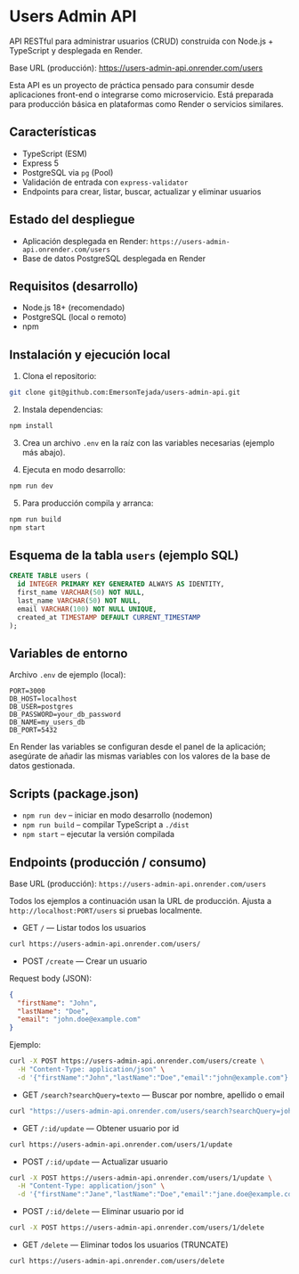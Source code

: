 # Users Admin API

API RESTful para administrar usuarios (CRUD) construida con Node.js + TypeScript y desplegada en Render.

Base URL (producción): https://users-admin-api.onrender.com/users

Esta API es un proyecto de práctica pensado para consumir desde aplicaciones front-end o integrarse como microservicio. Está preparada para producción básica en plataformas como Render o servicios similares.

## Características

- TypeScript (ESM)
- Express 5
- PostgreSQL via `pg` (Pool)
- Validación de entrada con `express-validator`
- Endpoints para crear, listar, buscar, actualizar y eliminar usuarios

## Estado del despliegue

- Aplicación desplegada en Render: `https://users-admin-api.onrender.com/users`
- Base de datos PostgreSQL desplegada en Render

## Requisitos (desarrollo)

- Node.js 18+ (recomendado)
- PostgreSQL (local o remoto)
- npm

## Instalación y ejecución local

1. Clona el repositorio:

```bash
git clone git@github.com:EmersonTejada/users-admin-api.git
```

2. Instala dependencias:

```bash
npm install
```

3. Crea un archivo `.env` en la raíz con las variables necesarias (ejemplo más abajo).

4. Ejecuta en modo desarrollo:

```bash
npm run dev
```

5. Para producción compila y arranca:

```bash
npm run build
npm start
```

## Esquema de la tabla `users` (ejemplo SQL)

```sql
CREATE TABLE users (
  id INTEGER PRIMARY KEY GENERATED ALWAYS AS IDENTITY,
  first_name VARCHAR(50) NOT NULL,
  last_name VARCHAR(50) NOT NULL,
  email VARCHAR(100) NOT NULL UNIQUE,
  created_at TIMESTAMP DEFAULT CURRENT_TIMESTAMP
);
```

## Variables de entorno

Archivo `.env` de ejemplo (local):

```env
PORT=3000
DB_HOST=localhost
DB_USER=postgres
DB_PASSWORD=your_db_password
DB_NAME=my_users_db
DB_PORT=5432
```

En Render las variables se configuran desde el panel de la aplicación; asegúrate de añadir las mismas variables con los valores de la base de datos gestionada.

## Scripts (package.json)

- `npm run dev` – iniciar en modo desarrollo (nodemon)
- `npm run build` – compilar TypeScript a `./dist`
- `npm start` – ejecutar la versión compilada

## Endpoints (producción / consumo)

Base URL (producción): `https://users-admin-api.onrender.com/users`

Todos los ejemplos a continuación usan la URL de producción. Ajusta a `http://localhost:PORT/users` si pruebas localmente.

- GET `/` — Listar todos los usuarios

```bash
curl https://users-admin-api.onrender.com/users/
```

- POST `/create` — Crear un usuario

Request body (JSON):

```json
{
  "firstName": "John",
  "lastName": "Doe",
  "email": "john.doe@example.com"
}
```

Ejemplo:

```bash
curl -X POST https://users-admin-api.onrender.com/users/create \
  -H "Content-Type: application/json" \
  -d '{"firstName":"John","lastName":"Doe","email":"john@example.com"}'
```

- GET `/search?searchQuery=texto` — Buscar por nombre, apellido o email

```bash
curl "https://users-admin-api.onrender.com/users/search?searchQuery=john"
```

- GET `/:id/update` — Obtener usuario por id

```bash
curl https://users-admin-api.onrender.com/users/1/update
```

- POST `/:id/update` — Actualizar usuario

```bash
curl -X POST https://users-admin-api.onrender.com/users/1/update \
  -H "Content-Type: application/json" \
  -d '{"firstName":"Jane","lastName":"Doe","email":"jane.doe@example.com"}'
```

- POST `/:id/delete` — Eliminar usuario por id

```bash
curl -X POST https://users-admin-api.onrender.com/users/1/delete
```

- GET `/delete` — Eliminar todos los usuarios (TRUNCATE)

```bash
curl https://users-admin-api.onrender.com/users/delete
```






